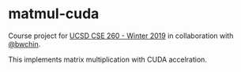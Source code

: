 # matmul-cuda
Course project for [UCSD CSE 260 - Winter 2019](https://sites.google.com/eng.ucsd.edu/cse260-winter-2019/assignments/assignment-2) in collaboration with [@bwchin](https://github.com/bwchin).

This implements matrix multiplication with CUDA accelration.
